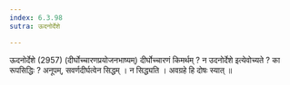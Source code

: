 ```yaml
---
index: 6.3.98
sutra: ऊदनोर्देशे

---
```

ऊदनोर्देशे (2957) (दीर्घोच्चारणप्रयोजनभाष्यम्) दीर्घोच्चारणं किमर्थम् ? न उदनोर्देशे इत्येवोच्यते ? का रूपसिद्धिः ? अनूपम्, सवर्णदीर्घत्वेन सिद्धम् । न सिद्ध्यति । अवग्रहे हि दोषः स्यात् ॥